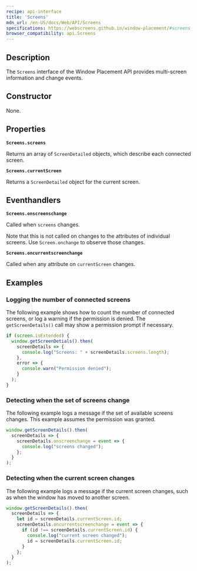 ```yaml
---
recipe: api-interface
title: 'Screens'
mdn_url: /en-US/docs/Web/API/Screens
specifications: https://webscreens.github.io/window-placement/#screens
browser_compatibility: api.Screens
---
```


## Description

The `Screens` interface of the Window Placement API provides multi-screen information and change events.

## Constructor

None.

## Properties

**`Screens.screens`**

Returns an array of `ScreenDetailed` objects, which describe each connected screen.

**`Screens.currentScreen`**

Returns a `ScreenDetailed` object for the current screen.

## Eventhandlers

 **`Screens.onscreenschange`**

Called when `screens` changes.

Note that this is not called on changes to the attributes of individual screens. Use `Screen.onchange` to observe those changes.

**`Screens.oncurrentscreenchange`**

Called when any attribute on `currentScreen` changes.

## Examples

### Logging the number of connected screens

The following example shows how to count the number of connected screens,
or log a warning if the permission is denied. The `getScreenDetails()` call
may show a permission prompt if necessary.

```js
if (screen.isExtended) {
  window.getScreenDetials().then(
    screenDetails => {
      console.log("Screens: " + screenDetails.screens.length);
    },
    error => {
      console.warn("Permission denied");
    }
  );
}
```

### Detecting when the set of screens change

The following example logs a message if the set of available screens
changes. This example assumes the permission was granted.

```js
window.getScreenDetails().then(
  screenDetails => {
    screenDetails.onscreenchange = event => {
      console.log("screens changed");
    };
  }
);
```

### Detecting when the current screen changes

The following example logs a message if the current screen changes,
such as when the window has moved to another screen.

```js
window.getScreenDetails().then(
  screenDetails => {
    let id = screenDetails.currentScreen.id;
    screenDetails.oncurrentscreenchange = event => {
      if (id !== screenDetails.currentScreen.id) {
        console.log("current screen changed");
        id = screenDetails.currentScreen.id;
      }
    };
  }
);
```
